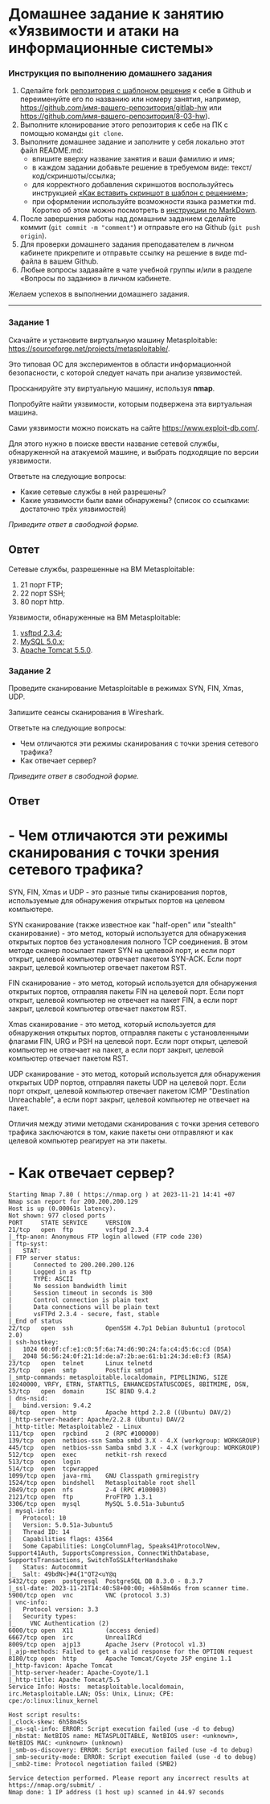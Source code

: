 # Домашнее задание к занятию «Уязвимости и атаки на информационные системы»

### Инструкция по выполнению домашнего задания

1. Сделайте fork [репозитория c шаблоном решения](https://github.com/netology-code/sys-pattern-homework) к себе в Github и переименуйте его по названию или номеру занятия, например, https://github.com/имя-вашего-репозитория/gitlab-hw или https://github.com/имя-вашего-репозитория/8-03-hw).
2. Выполните клонирование этого репозитория к себе на ПК с помощью команды `git clone`.
3. Выполните домашнее задание и заполните у себя локально этот файл README.md:
   - впишите вверху название занятия и ваши фамилию и имя;
   - в каждом задании добавьте решение в требуемом виде: текст/код/скриншоты/ссылка;
   - для корректного добавления скриншотов воспользуйтесь инструкцией [«Как вставить скриншот в шаблон с решением»](https://github.com/netology-code/sys-pattern-homework/blob/main/screen-instruction.md);
   - при оформлении используйте возможности языка разметки md. Коротко об этом можно посмотреть в [инструкции по MarkDown](https://github.com/netology-code/sys-pattern-homework/blob/main/md-instruction.md).
4. После завершения работы над домашним заданием сделайте коммит (`git commit -m "comment"`) и отправьте его на Github (`git push origin`).
5. Для проверки домашнего задания преподавателем в личном кабинете прикрепите и отправьте ссылку на решение в виде md-файла в вашем Github.
6. Любые вопросы задавайте в чате учебной группы и/или в разделе «Вопросы по заданию» в личном кабинете.

Желаем успехов в выполнении домашнего задания.

------

### Задание 1

Скачайте и установите виртуальную машину Metasploitable: https://sourceforge.net/projects/metasploitable/.

Это типовая ОС для экспериментов в области информационной безопасности, с которой следует начать при анализе уязвимостей.

Просканируйте эту виртуальную машину, используя **nmap**.

Попробуйте найти уязвимости, которым подвержена эта виртуальная машина.

Сами уязвимости можно поискать на сайте https://www.exploit-db.com/.

Для этого нужно в поиске ввести название сетевой службы, обнаруженной на атакуемой машине, и выбрать подходящие по версии уязвимости.

Ответьте на следующие вопросы:

- Какие сетевые службы в ней разрешены?
- Какие уязвимости были вами обнаружены? (список со ссылками: достаточно трёх уязвимостей)
  
*Приведите ответ в свободной форме.*  
## Овтет

Сетевые службы, разрешенные на ВМ Metasploitable:

1. 21 порт FTP;
2. 22 порт SSH;
3. 80 порт http.

Уязвимости, обнаруженные на ВМ Metasploitable:

1. [vsftpd 2.3.4](https://www.exploit-db.com/exploits/49757);
2. [MySQL 5.0.x](https://www.exploit-db.com/exploits/29724);
3. [Apache Tomcat 5.5.0](https://www.exploit-db.com/exploits/12343).


### Задание 2

Проведите сканирование Metasploitable в режимах SYN, FIN, Xmas, UDP.

Запишите сеансы сканирования в Wireshark.

Ответьте на следующие вопросы:

- Чем отличаются эти режимы сканирования с точки зрения сетевого трафика?
- Как отвечает сервер?

*Приведите ответ в свободной форме.*

## Ответ
# - Чем отличаются эти режимы сканирования с точки зрения сетевого трафика?
SYN, FIN, Xmas и UDP - это разные типы сканирования портов, используемые для обнаружения открытых портов на целевом компьютере.

SYN сканирование (также известное как "half-open" или "stealth" сканирование) - это метод, который используется для обнаружения открытых портов без установления полного TCP соединения. В этом методе сканер посылает пакет SYN на целевой порт, и если порт открыт, целевой компьютер отвечает пакетом SYN-ACK. Если порт закрыт, целевой компьютер отвечает пакетом RST.

FIN сканирование - это метод, который используется для обнаружения открытых портов, отправляя пакеты FIN на целевой порт. Если порт открыт, целевой компьютер не отвечает на пакет FIN, а если порт закрыт, целевой компьютер отвечает пакетом RST.

Xmas сканирование - это метод, который используется для обнаружения открытых портов, отправляя пакеты с установленными флагами FIN, URG и PSH на целевой порт. Если порт открыт, целевой компьютер не отвечает на пакет, а если порт закрыт, целевой компьютер отвечает пакетом RST.

UDP сканирование - это метод, который используется для обнаружения открытых UDP портов, отправляя пакеты UDP на целевой порт. Если порт открыт, целевой компьютер отвечает пакетом ICMP "Destination Unreachable", а если порт закрыт, целевой компьютер не отвечает на пакет.

Отличия между этими методами сканирования с точки зрения сетевого трафика заключаются в том, какие пакеты они отправляют и как целевой компьютер реагирует на эти пакеты.
# - Как отвечает сервер?
```
Starting Nmap 7.80 ( https://nmap.org ) at 2023-11-21 14:41 +07
Nmap scan report for 200.200.200.129
Host is up (0.00061s latency).
Not shown: 977 closed ports
PORT     STATE SERVICE     VERSION
21/tcp   open  ftp         vsftpd 2.3.4
|_ftp-anon: Anonymous FTP login allowed (FTP code 230)
| ftp-syst: 
|   STAT: 
| FTP server status:
|      Connected to 200.200.200.126
|      Logged in as ftp
|      TYPE: ASCII
|      No session bandwidth limit
|      Session timeout in seconds is 300
|      Control connection is plain text
|      Data connections will be plain text
|      vsFTPd 2.3.4 - secure, fast, stable
|_End of status
22/tcp   open  ssh         OpenSSH 4.7p1 Debian 8ubuntu1 (protocol 2.0)
| ssh-hostkey: 
|   1024 60:0f:cf:e1:c0:5f:6a:74:d6:90:24:fa:c4:d5:6c:cd (DSA)
|_  2048 56:56:24:0f:21:1d:de:a7:2b:ae:61:b1:24:3d:e8:f3 (RSA)
23/tcp   open  telnet      Linux telnetd
25/tcp   open  smtp        Postfix smtpd
|_smtp-commands: metasploitable.localdomain, PIPELINING, SIZE 10240000, VRFY, ETRN, STARTTLS, ENHANCEDSTATUSCODES, 8BITMIME, DSN, 
53/tcp   open  domain      ISC BIND 9.4.2
| dns-nsid: 
|_  bind.version: 9.4.2
80/tcp   open  http        Apache httpd 2.2.8 ((Ubuntu) DAV/2)
|_http-server-header: Apache/2.2.8 (Ubuntu) DAV/2
|_http-title: Metasploitable2 - Linux
111/tcp  open  rpcbind     2 (RPC #100000)
139/tcp  open  netbios-ssn Samba smbd 3.X - 4.X (workgroup: WORKGROUP)
445/tcp  open  netbios-ssn Samba smbd 3.X - 4.X (workgroup: WORKGROUP)
512/tcp  open  exec        netkit-rsh rexecd
513/tcp  open  login
514/tcp  open  tcpwrapped
1099/tcp open  java-rmi    GNU Classpath grmiregistry
1524/tcp open  bindshell   Metasploitable root shell
2049/tcp open  nfs         2-4 (RPC #100003)
2121/tcp open  ftp         ProFTPD 1.3.1
3306/tcp open  mysql       MySQL 5.0.51a-3ubuntu5
| mysql-info: 
|   Protocol: 10
|   Version: 5.0.51a-3ubuntu5
|   Thread ID: 14
|   Capabilities flags: 43564
|   Some Capabilities: LongColumnFlag, Speaks41ProtocolNew, Support41Auth, SupportsCompression, ConnectWithDatabase, SupportsTransactions, SwitchToSSLAfterHandshake
|   Status: Autocommit
|_  Salt: 49bdN<}#4{1"QT2<uY@q
5432/tcp open  postgresql  PostgreSQL DB 8.3.0 - 8.3.7
|_ssl-date: 2023-11-21T14:40:58+00:00; +6h58m46s from scanner time.
5900/tcp open  vnc         VNC (protocol 3.3)
| vnc-info: 
|   Protocol version: 3.3
|   Security types: 
|_    VNC Authentication (2)
6000/tcp open  X11         (access denied)
6667/tcp open  irc         UnrealIRCd
8009/tcp open  ajp13       Apache Jserv (Protocol v1.3)
|_ajp-methods: Failed to get a valid response for the OPTION request
8180/tcp open  http        Apache Tomcat/Coyote JSP engine 1.1
|_http-favicon: Apache Tomcat
|_http-server-header: Apache-Coyote/1.1
|_http-title: Apache Tomcat/5.5
Service Info: Hosts:  metasploitable.localdomain, irc.Metasploitable.LAN; OSs: Unix, Linux; CPE: cpe:/o:linux:linux_kernel

Host script results:
|_clock-skew: 6h58m45s
|_ms-sql-info: ERROR: Script execution failed (use -d to debug)
|_nbstat: NetBIOS name: METASPLOITABLE, NetBIOS user: <unknown>, NetBIOS MAC: <unknown> (unknown)
|_smb-os-discovery: ERROR: Script execution failed (use -d to debug)
|_smb-security-mode: ERROR: Script execution failed (use -d to debug)
|_smb2-time: Protocol negotiation failed (SMB2)

Service detection performed. Please report any incorrect results at https://nmap.org/submit/ .
Nmap done: 1 IP address (1 host up) scanned in 44.97 seconds
```
